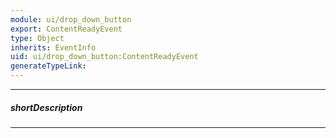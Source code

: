 ```yaml
---
module: ui/drop_down_button
export: ContentReadyEvent
type: Object
inherits: EventInfo
uid: ui/drop_down_button:ContentReadyEvent
generateTypeLink: 
---
```

---
##### shortDescription
<!-- Description goes here -->

---
<!-- Description goes here -->